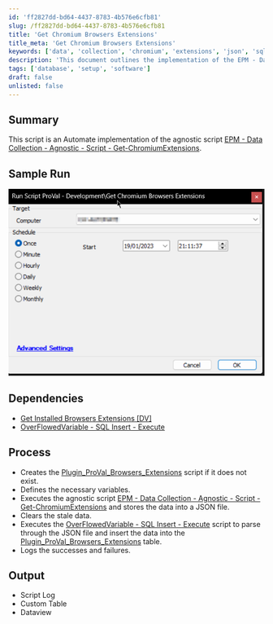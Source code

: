 ```yaml
---
id: 'ff2827dd-bd64-4437-8783-4b576e6cfb81'
slug: /ff2827dd-bd64-4437-8783-4b576e6cfb81
title: 'Get Chromium Browsers Extensions'
title_meta: 'Get Chromium Browsers Extensions'
keywords: ['data', 'collection', 'chromium', 'extensions', 'json', 'sql', 'logging']
description: 'This document outlines the implementation of the EPM - Data Collection script for gathering data on Chromium extensions. It details the process of creating necessary scripts, executing the agnostic script to collect data, and logging the results for analysis.'
tags: ['database', 'setup', 'software']
draft: false
unlisted: false
---
```


## Summary

This script is an Automate implementation of the agnostic script [EPM - Data Collection - Agnostic - Script - Get-ChromiumExtensions](/docs/8828a709-4424-48f9-a5bf-dfc81a40bb97).

## Sample Run

![Sample Run](../../../static/img/Get-Chromium-Browsers-Extensions/image_1.png)

## Dependencies

- [Get Installed Browsers Extensions [DV]](/docs/f0a2db8c-92b6-4584-a70c-209263d46511)
- [OverFlowedVariable - SQL Insert - Execute](/docs/34cee8fe-1b6b-4558-a890-2face427ceb8)

## Process

- Creates the [Plugin_ProVal_Browsers_Extensions](/docs/0a6370b4-7944-4483-86d5-ecbfd58f5376) script if it does not exist.
- Defines the necessary variables.
- Executes the agnostic script [EPM - Data Collection - Agnostic - Script - Get-ChromiumExtensions](/docs/8828a709-4424-48f9-a5bf-dfc81a40bb97) and stores the data into a JSON file.
- Clears the stale data.
- Executes the [OverFlowedVariable - SQL Insert - Execute](/docs/34cee8fe-1b6b-4558-a890-2face427ceb8) script to parse through the JSON file and insert the data into the [Plugin_ProVal_Browsers_Extensions](/docs/0a6370b4-7944-4483-86d5-ecbfd58f5376) table.
- Logs the successes and failures.

## Output

- Script Log
- Custom Table
- Dataview


